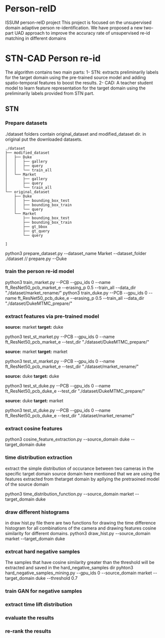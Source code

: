 # Person-reID
ISSUM person-reID project
This project is focused on the unsupervised domain adaptive person re-identification.
We have proposed a new two-part UAD approach to improve the accuracy rate of unsupervised re-id matching in different domains

# STN-CAD Person re-id
The algorithm contains two main parts:
1- STN: extracts preliminarily labels for the target domain using the pre-trained source model and adding spatio-temporal features to boost the results.
2- CAD: A teacher student model to learn feature representation for the target domain using the preliminarily labels provided from STN part.
## STN
### Prepare datasets
./dataset folders contain original_dataset and modified_dataset dir. in original put the downloaded datasets.

```
./dataset
├── modified_dataset
│   ├── Duke
│   │   ├── gallery
│   │   ├── query
│   │   └── train_all
│   └── Market
│       ├── gallery
│       ├── query
│       └── train_all
└── original_dataset
    ├── Duke
    │   ├── bounding_box_test
    │   ├── bounding_box_train
    │   └── query
    └── Market
        ├── bounding_box_test
        ├── bounding_box_train
        ├── gt_bbox
        ├── gt_query
        └── query

]
```
python3 prepare_dataset.py --dataset_name Market --dataset_folder ./dataset  //  prepare.py --Duke

### train the person re-id model
python3 train_market.py --PCB --gpu_ids 0 --name ft_ResNet50_pcb_market_e --erasing_p 0.5 --train_all --data_dir "./dataset/market_rename/"
python3 train_duke.py --PCB --gpu_ids 0 --name ft_ResNet50_pcb_duke_e --erasing_p 0.5 --train_all --data_dir "./dataset/DukeMTMC_prepare/"

### extract features via pre-trained model
**source:** market        **target:** duke

python3 test_st_market.py --PCB --gpu_ids 0 --name ft_ResNet50_pcb_market_e --test_dir "./dataset/DukeMTMC_prepare/"

**source:** market        **target:** market

python3 test_st_market.py --PCB --gpu_ids 0 --name ft_ResNet50_pcb_market_e --test_dir "./dataset/market_rename/"

**source:** duke          **target:** duke

python3 test_st_duke.py --PCB --gpu_ids 0 --name ft_ResNet50_pcb_duke_e --test_dir "./dataset/DukeMTMC_prepare/"

**source:** duke           **target:** market

python3 test_st_duke.py --PCB --gpu_ids 0 --name ft_ResNet50_pcb_duke_e --test_dir "./dataset/market_rename/"

### extract cosine features
python3 cosine_feature_extraction.py --source_domain duke --target_domain duke

### time distribution extraction
extract the simple distribution of occurance between two cameras in the specific target domain
source domain here mentioned that we are using the features extracted from thetarget domain by apllying the pretraoined model of the source domain

python3 time_distribution_function.py  --source_domain market --target_domain duke

### draw different histograms
in draw hist.py file there are two functions for drawing the time difference histogram for all combinations of the camera and drawing features cosine similarity for different domains.
python3 draw_hist.py --source_domain market --target_domain duke


### extrcat hard negative samples
The samples that have cosine similarity greater than the threshold will be extracted and saved in the hard_negative_samples dir 
pyhton3 hard_negative_samples_mining.py --gpu_ids 0 --source_domain market --target_domain duke  --threshold 0.7

### train GAN for negative samples
### extract time lift distribution
### evaluate the results
### re-rank the results
